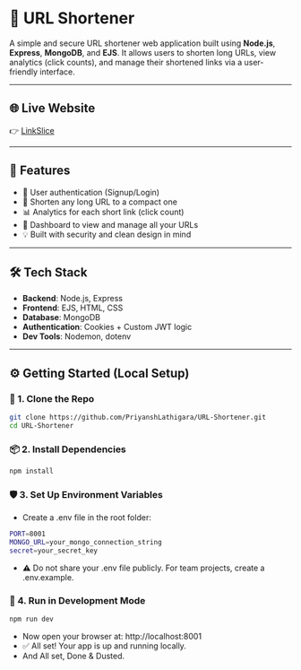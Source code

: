 # 🔗 URL Shortener

A simple and secure URL shortener web application built using **Node.js**, **Express**, **MongoDB**, and **EJS**. It allows users to shorten long URLs, view analytics (click counts), and manage their shortened links via a user-friendly interface.

---

## 🌐 Live Website

👉 [LinkSlice](https://url-shortener-1-bk6b.onrender.com/)

---

## 🚀 Features

- 🔐 User authentication (Signup/Login)
- 🔗 Shorten any long URL to a compact one
- 📊 Analytics for each short link (click count)
- 🧑 Dashboard to view and manage all your URLs
- 💡 Built with security and clean design in mind

---

## 🛠️ Tech Stack

- **Backend**: Node.js, Express
- **Frontend**: EJS, HTML, CSS
- **Database**: MongoDB
- **Authentication**: Cookies + Custom JWT logic
- **Dev Tools**: Nodemon, dotenv

---

## ⚙️ Getting Started (Local Setup)

### 🧾 1. Clone the Repo

```bash
git clone https://github.com/PriyanshLathigara/URL-Shortener.git
cd URL-Shortener
```

### 📦 2. Install Dependencies

```bash
npm install
```

### 🛡️ 3. Set Up Environment Variables

- Create a .env file in the root folder:

```bash
PORT=8001
MONGO_URL=your_mongo_connection_string
secret=your_secret_key
```

- ⚠️ Do not share your .env file publicly. For team projects, create a .env.example.

### 🔄 4. Run in Development Mode

```bash
npm run dev
```

- Now open your browser at: http://localhost:8001
- ✅ All set! Your app is up and running locally.
- And All set, Done & Dusted.
